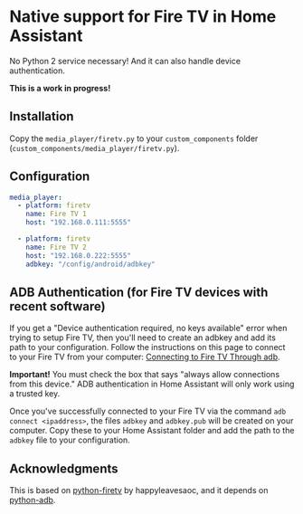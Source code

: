 # Native support for Fire TV in Home Assistant

No Python 2 service necessary!  And it can also handle device authentication.

**This is a work in progress!**


## Installation

Copy the `media_player/firetv.py` to your `custom_components` folder (`custom_components/media_player/firetv.py`).


## Configuration

```yaml
media_player:
  - platform: firetv
    name: Fire TV 1
    host: "192.168.0.111:5555"

  - platform: firetv
    name: Fire TV 2
    host: "192.168.0.222:5555"
    adbkey: "/config/android/adbkey"
```


## ADB Authentication (for Fire TV devices with recent software)

If you get a "Device authentication required, no keys available" error when trying to setup Fire TV, then you'll need to create an adbkey and add its path to your configuration.  Follow the instructions on this page to connect to your Fire TV from your computer: [Connecting to Fire TV Through adb](https://developer.amazon.com/zh/docs/fire-tv/connecting-adb-to-device.html).  

**Important!**  You must check the box that says "always allow connections from this device."  ADB authentication in Home Assistant will only work using a trusted key.

Once you've successfully connected to your Fire TV via the command `adb connect <ipaddress>`, the files `adbkey` and `adbkey.pub` will be created on your computer.  Copy these to your Home Assistant folder and add the path to the `adbkey` file to your configuration.  


## Acknowledgments

This is based on [python-firetv](https://github.com/happyleavesaoc/python-firetv) by happyleavesaoc, and it depends on [python-adb](https://github.com/google/python-adb).
